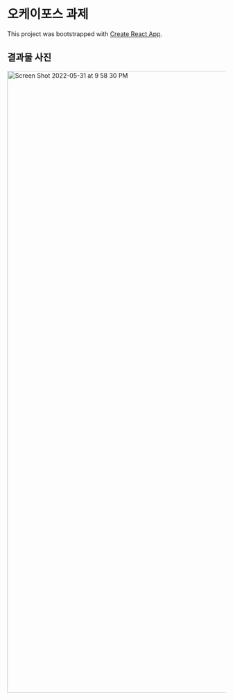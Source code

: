 # 오케이포스 과제

This project was bootstrapped with [Create React App](https://github.com/facebook/create-react-app).

## 결과물 사진

<img width="1434" alt="Screen Shot 2022-05-31 at 9 58 30 PM" src="https://user-images.githubusercontent.com/96604554/171179099-ea0ed2d2-4b76-43c3-9869-f438d9a0572c.png">
